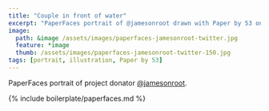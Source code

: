 ```yaml
---
title: "Couple in front of water"
excerpt: "PaperFaces portrait of @jamesonroot drawn with Paper by 53 on an iPad."
image: 
  path: &image /assets/images/paperfaces-jamesonroot-twitter.jpg 
  feature: *image
  thumb: /assets/images/paperfaces-jamesonroot-twitter-150.jpg
tags: [portrait, illustration, Paper by 53]
---
```


PaperFaces portrait of project donator [@jamesonroot](http://twitter.com/jamesonroot).

{% include boilerplate/paperfaces.md %}
